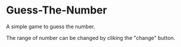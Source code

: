 # Guess-The-Number
A simple game to guess the number.

The range of number can be changed by cliking the "change" button.
